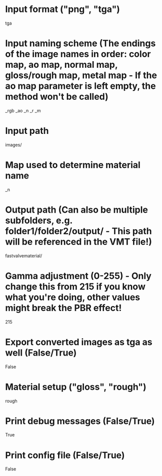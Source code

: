 # Input format ("png", "tga")
tga
# Input naming scheme (The endings of the image names in order: color map, ao map, normal map, gloss/rough map, metal map - If the ao map parameter is left empty, the method won't be called)
_rgb
_ao
_n
_r
_m
# Input path
images/
# Map used to determine material name
_n
# Output path (Can also be multiple subfolders, e.g. folder1/folder2/output/ - This path will be referenced in the VMT file!)
fastvalvematerial/
# Gamma adjustment (0-255) - Only change this from 215 if you know what you're doing, other values might break the PBR effect!
215
# Export converted images as tga as well (False/True)
False
# Material setup ("gloss", "rough")
rough
# Print debug messages (False/True)
True
# Print config file (False/True)
False